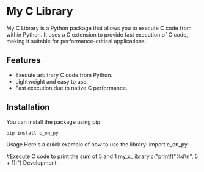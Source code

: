 # My C Library

My C Library is a Python package that allows you to execute C code from within Python. It uses a C extension to provide fast execution of C code, making it suitable for performance-critical applications.

## Features

- Execute arbitrary C code from Python.
- Lightweight and easy to use.
- Fast execution due to native C performance.

## Installation

You can install the package using pip:

```bash
pip install c_on_py
```
Usage
Here's a quick example of how to use the library:
import c_on_py

#Execute C code to print the sum of 5 and 1
my_c_library.c("printf(\"%d\\n\", 5 + 1);")
Development

